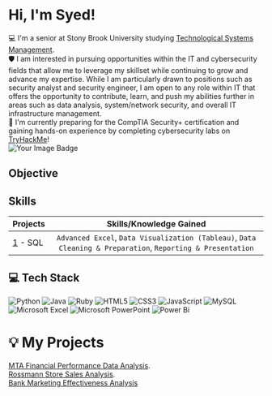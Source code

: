 <!-- Level1: Simple bio and stats -->
# Hi, I'm Syed!
💻 I'm a senior at Stony Brook University studying [Technological Systems Management](https://www.stonybrook.edu/undergraduate-admissions/programs/tsm.php).<br/>
🛡️ I am interested in pursuing opportunities within the IT and cybersecurity fields that allow me to leverage my skillset while continuing to grow and advance my expertise. While I am particularly drawn to positions such as security analyst and security engineer, I am open to any role within IT that offers the opportunity to contribute, learn, and push my abilities further in areas such as data analysis, system/network security, and overall IT infrastructure management.<br/>
🔐 I'm currently preparing for the CompTIA Security+ certification and gaining hands-on experience by completing cybersecurity labs on [TryHackMe](https://tryhackme.com/r/p/SyedAfjal)!<br/>
<img src="https://tryhackme-badges.s3.amazonaws.com/SyedAfjal.png" alt="Your Image Badge" />

## Objective

## Skills  
| Projects | Skills/Knowledge Gained | 
| :--- |:---:|
| [1](https://github.com/SyedAfjal/DataAnalysis-With-MySQL-Tableau) - SQL | `Advanced Excel`, `Data Visualization (Tableau)`, `Data Cleaning & Preparation`, `Reporting & Presentation`|

## 💻 Tech Stack
![Python](https://img.shields.io/badge/python-3670A0?style=for-the-badge&logo=python&logoColor=ffdd54)
![Java](https://img.shields.io/badge/java-%23ED8B00.svg?style=for-the-badge&logo=openjdk&logoColor=white)
![Ruby](https://img.shields.io/badge/ruby-%23CC342D.svg?style=for-the-badge&logo=ruby&logoColor=white)
![HTML5](https://img.shields.io/badge/html5-%23E34F26.svg?style=for-the-badge&logo=html5&logoColor=white)
![CSS3](https://img.shields.io/badge/css3-%231572B6.svg?style=for-the-badge&logo=css3&logoColor=white)
![JavaScript](https://img.shields.io/badge/javascript-%23323330.svg?style=for-the-badge&logo=javascript&logoColor=%23F7DF1E)
![MySQL](https://img.shields.io/badge/mysql-4479A1.svg?style=for-the-badge&logo=mysql&logoColor=white)
![Microsoft Excel](https://img.shields.io/badge/Microsoft_Excel-217346?style=for-the-badge&logo=microsoft-excel&logoColor=white)
![Microsoft PowerPoint](https://img.shields.io/badge/Microsoft_PowerPoint-B7472A?style=for-the-badge&logo=microsoft-powerpoint&logoColor=white)
![Power Bi](https://img.shields.io/badge/power_bi-F2C811?style=for-the-badge&logo=powerbi&logoColor=black)

# 💡 My Projects
[MTA Financial Performance Data Analysis](https://github.com/SyedAfjal/MTA-Financial-Analysis).<br/>
[Rossmann Store Sales Analysis](https://github.com/SyedAfjal/DataAnalysis-With-MySQL-Tableau).<br/>
[Bank Marketing Effectiveness Analysis](https://github.com/SyedAfjal/Bank-Marketing-Effectiveness-Analysis)
<!--
**SyedAfjal/SyedAfjal** is a ✨ _special_ ✨ repository because its `README.md` (this file) appears on your GitHub profile.

Here are some ideas to get you started:

- 🔭 I’m currently working on ...
- 🌱 I’m currently learning ...
- 👯 I’m looking to collaborate on ...
- 🤔 I’m looking for help with ...
- 💬 Ask me about ...
- 📫 How to reach me: ...
- 😄 Pronouns: ...
- ⚡ Fun fact: ...
-->
